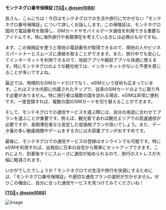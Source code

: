 **モンテネグロ番号保険証 [[TG💪+ @esim1088](https://t.me/s/esim1088)]**

皆さん、こんにちは！今日はモンテネグロでの生活や旅行に欠かせない「モンテネグロ番号保険証」について詳しくお話しします。この保険証は、モンテネグロ国内で電話番号を取得し、SIMカードやモバイルデータ通信を利用できる重要なアイテムです。特に海外旅行や長期滞在を考えている方には必携のものですね。

まず、この保険証を使うと現地の電話番号が取得できるので、現地の人やビジネスパートナーとスムーズに連絡を取ることができます。また、旅行中でも安心してインターネットを利用できるので、地図アプリや翻訳アプリも快適に使えます。特にモンテネグロのような観光地では、インターネットがないと不便を感じることが多いですよね。

最近では、物理的なSIMカードだけでなく、eSIMという技術も広まっています。これはスマホ内部に内蔵されたチップで、従来のSIMカードのように取り外す必要がありません。特に旅行者は複数の国を訪れる場合、eSIMは非常に便利です。一度登録すれば、複数の国のSIMカードを切り替えることができます。

そして、モンテネグロでの通信サービスを選ぶ際には、自分の用途に合わせてプランを選ぶことが重要です。例えば、観光客であれば観光エリアでの高速通信が必要ですが、長期滞在者なら安定した低価格プランが良いでしょう。また、データ量の多い動画視聴やゲームをする方には大容量プランがおすすめです。

最後に、モンテネグロでの通信サービスの登録はオンラインでも可能です。特にeSIMを利用すれば、出発前に日本の自宅から簡単にセットアップできます。これにより、到着後すぐにスムーズに通信が始められるので、旅行のストレスが大幅に軽減されます。

いかがでしたでしょうか？モンテネグロでの生活や旅行を快適にするためには、「モンテネグロ番号保険証」や適切な通信プランの選択が欠かせません。ぜひこの機会に、自分に合った通信サービスを見つけてみてくださいね！

**[[TG💪+ @esim1088](https://t.me/s/esim1088)]**

![Image](https://i.postimg.cc/Y0z9fWf4/image.png)